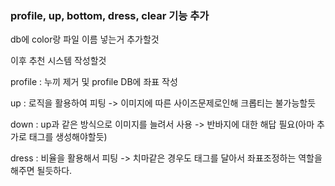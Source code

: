 ### profile, up, bottom, dress, clear 기능 추가

db에 color랑 파일 이름 넣는거 추가할것

이후 추천 시스템 작성할것

profile : 누끼 제거 및 profile DB에 좌표 작성

up : 로직을 활용하여 피팅 -> 이미지에 따른 사이즈문제로인해 크롭티는 불가능할듯

down : up과 같은 방식으로 이미지를 늘려서 사용 -> 반바지에 대한 해답 필요(아마 추가로 태그를 생성해야할듯)

dress : 비율을 활용해서 피팅 -> 치마같은 경우도 태그를 달아서 좌표조정하는 역할을 해주면 될듯하다.
